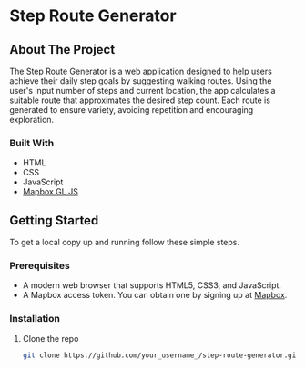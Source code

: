 # Step Route Generator

## About The Project
The Step Route Generator is a web application designed to help users achieve their daily step goals by suggesting walking routes. Using the user's input number of steps and current location, the app calculates a suitable route that approximates the desired step count. Each route is generated to ensure variety, avoiding repetition and encouraging exploration.

### Built With
- HTML
- CSS
- JavaScript
- [Mapbox GL JS](https://docs.mapbox.com/mapbox-gl-js/)

## Getting Started
To get a local copy up and running follow these simple steps.

### Prerequisites
- A modern web browser that supports HTML5, CSS3, and JavaScript.
- A Mapbox access token. You can obtain one by signing up at [Mapbox](https://mapbox.com/signup/).

### Installation
1. Clone the repo
   ```sh
   git clone https://github.com/your_username_/step-route-generator.git